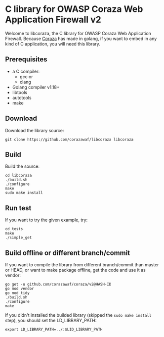 # C library for OWASP Coraza Web Application Firewall v2

Welcome to libcoraza, the C library for OWASP Coraza Web Application Firewall. Because [Coraza](https://github.com/corazawaf/coraza) has made in golang, if you want to embed in any kind of C application, you will need this library.

## Prerequisites

* a C compiler:
  * gcc or
  * clang
* Golang compiler v1.18+
* libtools
* autotools
* make

## Download

Download the library source:

```
git clone https://github.com/corazawaf/libcoraza libcoraza
```

## Build

Build the source:

```
cd libcoraza
./build.sh
./configure
make
sudo make install
```

## Run test

If you want to try the given example, try:

```
cd tests
make
./simple_get
```

## Build offline or different branch/commit

If you want to compile the library from different branch/commit than
master or HEAD, or want to make package offline, get the code and use
it as vendor:

```
go get -u github.com/corazawaf/coraza/v2@HASH-ID
go mod vendor
go mod tidy
./build.sh
./configure
make
```

If you didn't installed the builded library (skipped the `sudo make install` step), you should set the LD_LIBRARY_PATH:

```
export LD_LIBRARY_PATH=../:$LID_LIBRARY_PATH
```

